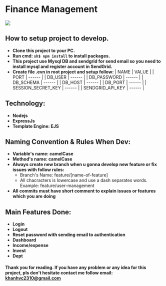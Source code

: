 # Finance Management
![](https://www.financederivative.com/wp-content/uploads/2019/01/image-from-rawpixel-id-497090-jpeg.jpg)
## How to setup project to develop.
- __Clone this project to your PC.__
- __Run cmd: ```sh$ npm install``` to install packages.__
- __This project use Mysql DB and sendgrid for send email so you need to install mysql and register account in SendGrid.__
- __Create file .evn in root project and setup follow:__
| NAME | VALUE |
| PORT | ------ |
| DB_USER | ------ |
| DB_PASSWORD | ------ |
| DB_SCHEMA | ------ |
| DB_HOST | ------ |
| DB_PORT | ------ |
| SESSION_SECRET_KEY | ------ |
| SENDGRID_API_KEY | ------ |


## Technology:
- __Nodejs__
- __ExpressJs__
- __Template Engine: EJS__
## Naming Convention & Rules When Dev:
- __Variable's name: camelCase__
- __Method's name: camelCase__
- __Always create new branch when u gonna develop new feature or fix issues with follow rules:__ 
  * Branch's Name: feature/[name-of-feature]
  * All chacracters is lowercase and use a dash separates words. Example: feature/user-management
 - __All commits must have short comment to explain issues or features which you are doing__
## Main Features Done:
- __Login__
- __Logout__
- __Reset password with sending email to authentication__
- __Dashboard__
- __Income/expense__
- __Invest__
- __Dept__

#### Thank you for reading. If you have any problem or any idea for this project, pls don't hesitate contact me follow email: khanhvc2310@gmail.com
